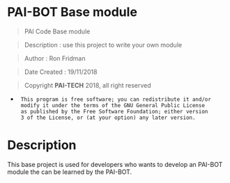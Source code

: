 # PAI-BOT Base module

 > PAI Code Base module

 > Description     : use this project to write your own module

 > Author          : Ron Fridman

 > Date Created    : 19/11/2018

 > Copyright **PAI-TECH** 2018, all right reserved

 *      This program is free software; you can redistribute it and/or
 		modify it under the terms of the GNU General Public License
 		as published by the Free Software Foundation; either version
 		3 of the License, or (at your option) any later version.

 # Description

 This base project is used for developers who wants to develop an PAI-BOT module
 the can be learned by the PAI-BOT.